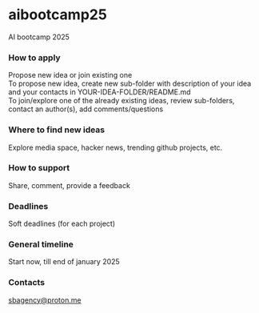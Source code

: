 # aibootcamp25
AI bootcamp 2025

### How to apply
Propose new idea or join existing one  
To propose new idea, create new sub-folder with description of your idea and your contacts in YOUR-IDEA-FOLDER/README.md  
To join/explore one of the already existing ideas, review sub-folders, contact an author(s), add comments/questions  

### Where to find new ideas
Explore media space, hacker news, trending github projects, etc.  

### How to support
Share, comment, provide a feedback    

### Deadlines
Soft deadlines (for each project)  

### General timeline
Start now, till end of january 2025  

### Contacts
sbagency@proton.me  


